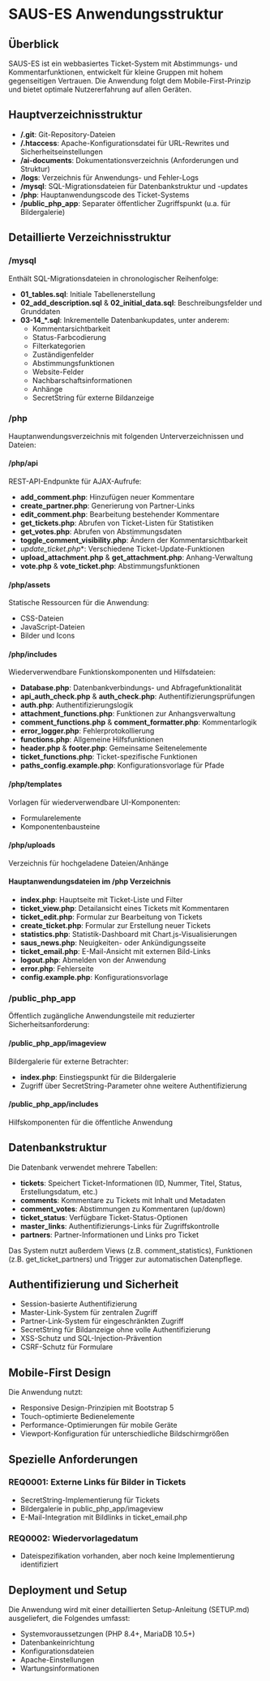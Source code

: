 # SAUS-ES Anwendungsstruktur

## Überblick

SAUS-ES ist ein webbasiertes Ticket-System mit Abstimmungs- und Kommentarfunktionen, entwickelt für kleine Gruppen mit hohem gegenseitigen Vertrauen. Die Anwendung folgt dem Mobile-First-Prinzip und bietet optimale Nutzererfahrung auf allen Geräten.

## Hauptverzeichnisstruktur

- **/.git**: Git-Repository-Dateien
- **/.htaccess**: Apache-Konfigurationsdatei für URL-Rewrites und Sicherheitseinstellungen
- **/ai-documents**: Dokumentationsverzeichnis (Anforderungen und Struktur)
- **/logs**: Verzeichnis für Anwendungs- und Fehler-Logs
- **/mysql**: SQL-Migrationsdateien für Datenbankstruktur und -updates
- **/php**: Hauptanwendungscode des Ticket-Systems
- **/public_php_app**: Separater öffentlicher Zugriffspunkt (u.a. für Bildergalerie)

## Detaillierte Verzeichnisstruktur

### /mysql

Enthält SQL-Migrationsdateien in chronologischer Reihenfolge:

- **01_tables.sql**: Initiale Tabellenerstellung
- **02_add_description.sql** & **02_initial_data.sql**: Beschreibungsfelder und Grunddaten
- **03-14_*.sql**: Inkrementelle Datenbankupdates, unter anderem:
  - Kommentarsichtbarkeit
  - Status-Farbcodierung
  - Filterkategorien
  - Zuständigenfelder
  - Abstimmungsfunktionen
  - Website-Felder
  - Nachbarschaftsinformationen
  - Anhänge
  - SecretString für externe Bildanzeige

### /php

Hauptanwendungsverzeichnis mit folgenden Unterverzeichnissen und Dateien:

#### /php/api

REST-API-Endpunkte für AJAX-Aufrufe:

- **add_comment.php**: Hinzufügen neuer Kommentare
- **create_partner.php**: Generierung von Partner-Links
- **edit_comment.php**: Bearbeitung bestehender Kommentare
- **get_tickets.php**: Abrufen von Ticket-Listen für Statistiken
- **get_votes.php**: Abrufen von Abstimmungsdaten
- **toggle_comment_visibility.php**: Ändern der Kommentarsichtbarkeit
- **update_ticket*.php**: Verschiedene Ticket-Update-Funktionen
- **upload_attachment.php** & **get_attachment.php**: Anhang-Verwaltung
- **vote.php** & **vote_ticket.php**: Abstimmungsfunktionen

#### /php/assets

Statische Ressourcen für die Anwendung:
- CSS-Dateien
- JavaScript-Dateien
- Bilder und Icons

#### /php/includes

Wiederverwendbare Funktionskomponenten und Hilfsdateien:

- **Database.php**: Datenbankverbindungs- und Abfragefunktionalität
- **api_auth_check.php** & **auth_check.php**: Authentifizierungsprüfungen
- **auth.php**: Authentifizierungslogik
- **attachment_functions.php**: Funktionen zur Anhangsverwaltung 
- **comment_functions.php** & **comment_formatter.php**: Kommentarlogik
- **error_logger.php**: Fehlerprotokollierung
- **functions.php**: Allgemeine Hilfsfunktionen
- **header.php** & **footer.php**: Gemeinsame Seitenelemente
- **ticket_functions.php**: Ticket-spezifische Funktionen
- **paths_config.example.php**: Konfigurationsvorlage für Pfade

#### /php/templates

Vorlagen für wiederverwendbare UI-Komponenten:
- Formularelemente
- Komponentenbausteine

#### /php/uploads

Verzeichnis für hochgeladene Dateien/Anhänge

#### Hauptanwendungsdateien im /php Verzeichnis

- **index.php**: Hauptseite mit Ticket-Liste und Filter
- **ticket_view.php**: Detailansicht eines Tickets mit Kommentaren
- **ticket_edit.php**: Formular zur Bearbeitung von Tickets
- **create_ticket.php**: Formular zur Erstellung neuer Tickets
- **statistics.php**: Statistik-Dashboard mit Chart.js-Visualisierungen
- **saus_news.php**: Neuigkeiten- oder Ankündigungsseite
- **ticket_email.php**: E-Mail-Ansicht mit externen Bild-Links
- **logout.php**: Abmelden von der Anwendung
- **error.php**: Fehlerseite
- **config.example.php**: Konfigurationsvorlage

### /public_php_app

Öffentlich zugängliche Anwendungsteile mit reduzierter Sicherheitsanforderung:

#### /public_php_app/imageview

Bildergalerie für externe Betrachter:
- **index.php**: Einstiegspunkt für die Bildergalerie
- Zugriff über SecretString-Parameter ohne weitere Authentifizierung

#### /public_php_app/includes

Hilfskomponenten für die öffentliche Anwendung

## Datenbankstruktur

Die Datenbank verwendet mehrere Tabellen:

- **tickets**: Speichert Ticket-Informationen (ID, Nummer, Titel, Status, Erstellungsdatum, etc.)
- **comments**: Kommentare zu Tickets mit Inhalt und Metadaten
- **comment_votes**: Abstimmungen zu Kommentaren (up/down)
- **ticket_status**: Verfügbare Ticket-Status-Optionen
- **master_links**: Authentifizierungs-Links für Zugriffskontrolle
- **partners**: Partner-Informationen und Links pro Ticket

Das System nutzt außerdem Views (z.B. comment_statistics), Funktionen (z.B. get_ticket_partners) und Trigger zur automatischen Datenpflege.

## Authentifizierung und Sicherheit

- Session-basierte Authentifizierung
- Master-Link-System für zentralen Zugriff
- Partner-Link-System für eingeschränkten Zugriff
- SecretString für Bildanzeige ohne volle Authentifizierung
- XSS-Schutz und SQL-Injection-Prävention
- CSRF-Schutz für Formulare

## Mobile-First Design

Die Anwendung nutzt:
- Responsive Design-Prinzipien mit Bootstrap 5
- Touch-optimierte Bedienelemente
- Performance-Optimierungen für mobile Geräte
- Viewport-Konfiguration für unterschiedliche Bildschirmgrößen

## Spezielle Anforderungen

### REQ0001: Externe Links für Bilder in Tickets

- SecretString-Implementierung für Tickets
- Bildergalerie in public_php_app/imageview
- E-Mail-Integration mit Bildlinks in ticket_email.php

### REQ0002: Wiedervorlagedatum

- Dateispezifikation vorhanden, aber noch keine Implementierung identifiziert

## Deployment und Setup

Die Anwendung wird mit einer detaillierten Setup-Anleitung (SETUP.md) ausgeliefert, die Folgendes umfasst:
- Systemvoraussetzungen (PHP 8.4+, MariaDB 10.5+)
- Datenbankeinrichtung
- Konfigurationsdateien
- Apache-Einstellungen
- Wartungsinformationen